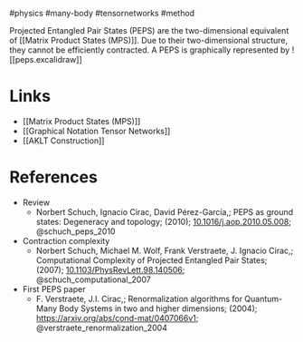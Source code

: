 #physics #many-body #tensornetworks #method 

Projected Entangled Pair States (PEPS) are the two-dimensional equivalent of [[Matrix Product States (MPS)]]. Due to their two-dimensional structure, they cannot be efficiently contracted.
A PEPS is graphically represented by 
![[peps.excalidraw]]
# Links
- [[Matrix Product States (MPS)]]
- [[Graphical Notation Tensor Networks]]
- [[AKLT Construction]]

# References
- Review
	- Norbert Schuch, Ignacio Cirac, David Pérez-García,; PEPS as ground states: Degeneracy and topology; (2010); [10.1016/j.aop.2010.05.008](https://www.doi.org/10.1016/j.aop.2010.05.008);  @schuch_peps_2010 
- Contraction complexity
	-  Norbert Schuch, Michael M. Wolf, Frank Verstraete, J. Ignacio Cirac,; Computational Complexity of Projected Entangled Pair States; (2007); [10.1103/PhysRevLett.98.140506](https://www.doi.org/10.1103/PhysRevLett.98.140506);  @schuch_computational_2007 
- First PEPS paper
	- F. Verstraete, J.I. Cirac,; Renormalization algorithms for Quantum-Many Body Systems in two and higher dimensions; (2004);  https://arxiv.org/abs/cond-mat/0407066v1; @verstraete_renormalization_2004 

